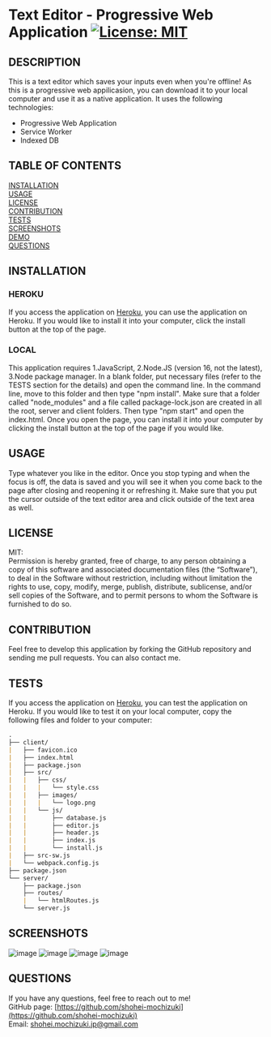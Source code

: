 # Text Editor - Progressive Web Application [![License: MIT](https://img.shields.io/badge/License-MIT-yellow.svg)](https://opensource.org/licenses/MIT)

## DESCRIPTION 
This is a text editor which saves your inputs even when you're offline! As this is a progressive web appilicasion, you can download it to your local computer and use it as a native application. It uses the following technologies:
* Progressive Web Application
* Service Worker
* Indexed DB

## TABLE OF CONTENTS
[INSTALLATION](#installation)<br>
[USAGE](#usage)<br>
[LICENSE](#license)<br>
[CONTRIBUTION](#contribution)<br>
[TESTS](#tests)<br>
[SCREENSHOTS](#screenshots)<br>
[DEMO](#demo)<br>
[QUESTIONS](#questions)

## INSTALLATION 

### HEROKU
If you access the application on [Heroku](https://text-editor-pwa-2023.herokuapp.com/), you can use the application on Heroku. If you would like to install it into your computer, click the install button at the top of the page.

### LOCAL
This application requires 1.JavaScript, 2.Node.JS (version 16, not the latest), 3.Node package manager. In a blank folder, put necessary files (refer to the TESTS section for the details) and open the command line. In the command line, move to this folder and then type "npm install". Make sure that a folder called "node_modules" and a file called package-lock.json are created in all the root, server and client folders. Then type "npm start" and open the index.html. Once you open the page, you can install it into your computer by clicking the install button at the top of the page if you would like.

## USAGE 
Type whatever you like in the editor. Once you stop typing and when the focus is off, the data is saved and you will see it when you come back to the page after closing and reopening it or refreshing it. Make sure that you put the cursor outside of the text editor area and click outside of the text area as well.  

## LICENSE 
MIT:<br>
Permission is hereby granted, free of charge, to any person obtaining a copy of this
software and associated documentation files (the “Software”), to deal in the Software
without restriction, including without limitation the rights to use, copy, modify,
merge, publish, distribute, sublicense, and/or sell copies of the Software, and to 
permit persons to whom the Software is furnished to do so.

## CONTRIBUTION 
Feel free to develop this application by forking the GitHub repository and sending me pull requests. You can also contact me.

## TESTS 
If you access the application on [Heroku](https://text-editor-pwa-2023.herokuapp.com/), you can test the application on Heroku. If you would like to test it on your local computer, copy the following files and folder to your computer:
```md
.
├── client/
|   ├── favicon.ico
|   ├── index.html
|   ├── package.json
|   ├── src/
|   |   ├── css/
|   |   |   └── style.css
|   |   ├── images/
|   |   |   └── logo.png
|   |   └── js/
|   |       ├── database.js
|   |       ├── editor.js
|   |       ├── header.js
|   |       ├── index.js
|   |       └── install.js
|   ├── src-sw.js
|   └── webpack.config.js
├── package.json
└── server/
    ├── package.json
    ├── routes/
    |   └── htmlRoutes.js
    └── server.js
``` 

## SCREENSHOTS
![image](https://user-images.githubusercontent.com/121307266/225153970-23b64d2c-dc81-4247-8fac-cdd6f5012821.png)
![image](https://user-images.githubusercontent.com/121307266/225153976-ba6afa1d-40d7-48b8-96d4-caed8f88d16a.png)
![image](https://user-images.githubusercontent.com/121307266/225153979-6d60377c-30b2-478b-af19-4da92bb017c6.png)
![image](https://user-images.githubusercontent.com/121307266/225153980-c27a7f29-e942-4fa8-bb01-5140a863eeef.png)

## QUESTIONS 
If you have any questions, feel free to reach out to me!<br>
GitHub page: [https://github.com/shohei-mochizuki](https://github.com/shohei-mochizuki)<br>
Email: [shohei.mochizuki.jp@gmail.com](mailto:shohei.mochizuki.jp@gmail.com)

